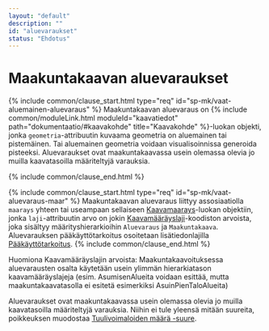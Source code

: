 ```yaml
---
layout: "default"
description: ""
id: "aluevaraukset"
status: "Ehdotus"
---
```

# Maakuntakaavan aluevaraukset

{% include common/clause_start.html type="req" id="sp-mk/vaat-aluemainen-aluevaraus" %}
Maakuntakaavan aluevaraus on {% include common/moduleLink.html moduleId="kaavatiedot" path="dokumentaatio/#kaavakohde" title="Kaavakohde" %}-luokan objekti, jonka ```geometria```-attribuutin kuvaama geometria on aluemainen tai pistemäinen. Tai aluemainen geometria voidaan visualisoinnissa generoida pisteeksi. Aluevaraukset ovat maakuntakaavassa usein olemassa olevia jo muilla kaavatasoilla määriteltyjä varauksia.

{% include common/clause_end.html %}

{% include common/clause_start.html type="req" id="sp-mk/vaat-aluevaraus-maar" %}
Maakuntakaavan aluevaraus liittyy assosiaatiolla ```maarays``` yhteen tai useampaan sellaiseen [Kaavamaarays](dokumentaatio/#kaavamaarays)-luokan objektiin, jonka ```laji```-attribuutin arvo on jokin [Kaavamääräyslaji](http://uri.suomi.fi/codelist/rytj/RY_Kaavamaarays)-koodiston arvoista, joka sisältyy määrityshierarkioihin  ```Aluevaraus``` ja ```Maakuntakaava```. Aluevarauksen pääkäyttötarkoitus osoitetaan lisätiedonlajilla [Pääkäyttötarkoitus](http://uri.suomi.fi/codelist/rytj/RY_Kaavamaarayksen_Lisatieto/code/paakayttotarkoitus).
{% include common/clause_end.html %}

Huomiona Kaavamääräyslajin arvoista: Maakuntakaavoituksessa aluevarausten osalta käytetään usein ylimmän hierarkiatason kaavamääräyslajeja (esim. AsumisenAlueita voidaan esittää, mutta maakuntakaavatasolla ei esitetä esimerkiksi AsuinPienTaloAlueita)

Aluevaraukset ovat maakuntakaavassa usein olemassa olevia jo muilla kaavatasoilla määriteltyjä varauksia. Niihin ei tule yleensä mitään suureita, poikkeuksen muodostaa
[Tuulivoimaloiden määrä -suure](http://uri.suomi.fi/codelist/rytj/RY_Kaavamaarays/code/tuulivoimaloidenMaara). 

